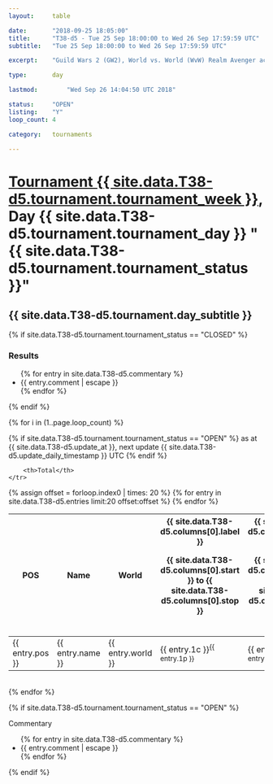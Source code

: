 ```yaml
---
layout: 	table

date: 		"2018-09-25 18:05:00"
title: 		"T38-d5 - Tue 25 Sep 18:00:00 to Wed 26 Sep 17:59:59 UTC"
subtitle: 	"Tue 25 Sep 18:00:00 to Wed 26 Sep 17:59:59 UTC"

excerpt:    "Guild Wars 2 (GW2), World vs. World (WvW) Realm Avenger achivement Tournament. \"Every Kill Counts\""

type:       day

lastmod: 		"Wed Sep 26 14:04:50 UTC 2018"

status:     "OPEN"
listing:    "Y"
loop_count: 4

category: 	tournaments

---
```

<div class="table_header">
    <h1><a href="{{ site.data.T38-d5.tournament.week_url }}">Tournament {{ site.data.T38-d5.tournament.tournament_week }}</a>, Day {{ site.data.T38-d5.tournament.tournament_day }} "{{ site.data.T38-d5.tournament.tournament_status }}"</h1>
    <h2>{{ site.data.T38-d5.tournament.day_subtitle }}</h2> 
</div>

{% if site.data.T38-d5.tournament.tournament_status == "CLOSED" %} 
<div class="commentary">
  <h3>Results</h3>
  <ul>
    {% for entry in site.data.T38-d5.commentary %}
    <li class="commentary_list">{{ entry.comment | escape }}</li>
    {% endfor %}
  </ul>
</div>
{% endif %}


{% for i in (1..page.loop_count) %}

{% if site.data.T38-d5.tournament.tournament_status == "OPEN" %} 
<span class="table_nextupdate">as at {{ site.data.T38-d5.update_at }}, next update {{ site.data.T38-d5.update_daily_timestamp }} UTC</span> 
{% endif %}

<table class="day_table">
  <colgroup>
    <col style="width:18px">
    <col style="width:55px">
    <col style="width:55px">
    <col style="width:12px">
    <col style="width:12px">
    <col style="width:12px">
    <col style="width:12px">
    <col style="width:12px">
    <col style="width:12px">
    <col style="width:12px">
    <col style="width:12px">
    <col style="width:12px">
    <col style="width:12px">
    <col style="width:12px">
    <col style="width:12px">
    <col style="width:12px">
    <col style="width:12px">
    <col style="width:12px">
    <col style="width:12px">
    <col style="width:12px">
    <col style="width:12px">
    <col style="width:12px">
    <col style="width:12px">
    <col style="width:12px">
    <col style="width:12px">
    <col style="width:12px">
    <col style="width:12px">
    <col style="width:18px">
  </colgroup>  
  <thead>
    <tr>
        <th>POS</th>
        <th class="AlignLeft">Name</th>
        <th class="AlignLeft">World</th>

<th><div class="label">{{ site.data.T38-d5.columns[0].label }}<p class="onhover">{{ site.data.T38-d5.columns[0].start }} to {{ site.data.T38-d5.columns[0].stop }}</p></div>​</th>
<th><div class="label">{{ site.data.T38-d5.columns[1].label }}<p class="onhover">{{ site.data.T38-d5.columns[1].start }} to {{ site.data.T38-d5.columns[1].stop }}</p></div>​</th>
<th><div class="label">{{ site.data.T38-d5.columns[2].label }}<p class="onhover">{{ site.data.T38-d5.columns[2].start }} to {{ site.data.T38-d5.columns[2].stop }}</p></div>​</th>
<th><div class="label">{{ site.data.T38-d5.columns[3].label }}<p class="onhover">{{ site.data.T38-d5.columns[3].start }} to {{ site.data.T38-d5.columns[3].stop }}</p></div>​</th>
<th><div class="label">{{ site.data.T38-d5.columns[4].label }}<p class="onhover">{{ site.data.T38-d5.columns[4].start }} to {{ site.data.T38-d5.columns[4].stop }}</p></div>​</th>
<th><div class="label">{{ site.data.T38-d5.columns[5].label }}<p class="onhover">{{ site.data.T38-d5.columns[5].start }} to {{ site.data.T38-d5.columns[5].stop }}</p></div>​</th>
<th><div class="label">{{ site.data.T38-d5.columns[6].label }}<p class="onhover">{{ site.data.T38-d5.columns[6].start }} to {{ site.data.T38-d5.columns[6].stop }}</p></div>​</th>
<th><div class="label">{{ site.data.T38-d5.columns[7].label }}<p class="onhover">{{ site.data.T38-d5.columns[7].start }} to {{ site.data.T38-d5.columns[7].stop }}</p></div>​</th>
<th><div class="label">{{ site.data.T38-d5.columns[8].label }}<p class="onhover">{{ site.data.T38-d5.columns[8].start }} to {{ site.data.T38-d5.columns[8].stop }}</p></div>​</th>
<th><div class="label">{{ site.data.T38-d5.columns[9].label }}<p class="onhover">{{ site.data.T38-d5.columns[9].start }} to {{ site.data.T38-d5.columns[9].stop }}</p></div>​</th>
<th><div class="label">{{ site.data.T38-d5.columns[10].label }}<p class="onhover">{{ site.data.T38-d5.columns[10].start }} to {{ site.data.T38-d5.columns[10].stop }}</p></div>​</th>

<th><div class="label">{{ site.data.T38-d5.columns[11].label }}<p class="onhover">{{ site.data.T38-d5.columns[11].start }} to {{ site.data.T38-d5.columns[11].stop }}</p></div>​</th>
<th><div class="label">{{ site.data.T38-d5.columns[12].label }}<p class="onhover">{{ site.data.T38-d5.columns[12].start }} to {{ site.data.T38-d5.columns[12].stop }}</p></div>​</th>
<th><div class="label">{{ site.data.T38-d5.columns[13].label }}<p class="onhover">{{ site.data.T38-d5.columns[13].start }} to {{ site.data.T38-d5.columns[13].stop }}</p></div>​</th>
<th><div class="label">{{ site.data.T38-d5.columns[14].label }}<p class="onhover">{{ site.data.T38-d5.columns[14].start }} to {{ site.data.T38-d5.columns[14].stop }}</p></div>​</th>
<th><div class="label">{{ site.data.T38-d5.columns[15].label }}<p class="onhover">{{ site.data.T38-d5.columns[15].start }} to {{ site.data.T38-d5.columns[15].stop }}</p></div>​</th>
<th><div class="label">{{ site.data.T38-d5.columns[16].label }}<p class="onhover">{{ site.data.T38-d5.columns[16].start }} to {{ site.data.T38-d5.columns[16].stop }}</p></div>​</th>
<th><div class="label">{{ site.data.T38-d5.columns[17].label }}<p class="onhover">{{ site.data.T38-d5.columns[17].start }} to {{ site.data.T38-d5.columns[17].stop }}</p></div>​</th>
<th><div class="label">{{ site.data.T38-d5.columns[18].label }}<p class="onhover">{{ site.data.T38-d5.columns[18].start }} to {{ site.data.T38-d5.columns[18].stop }}</p></div>​</th>
<th><div class="label">{{ site.data.T38-d5.columns[19].label }}<p class="onhover">{{ site.data.T38-d5.columns[19].start }} to {{ site.data.T38-d5.columns[19].stop }}</p></div>​</th>
<th><div class="label">{{ site.data.T38-d5.columns[20].label }}<p class="onhover">{{ site.data.T38-d5.columns[20].start }} to {{ site.data.T38-d5.columns[20].stop }}</p></div>​</th>

<th><div class="label">{{ site.data.T38-d5.columns[21].label }}<p class="onhover">{{ site.data.T38-d5.columns[21].start }} to {{ site.data.T38-d5.columns[21].stop }}</p></div>​</th>
<th><div class="label">{{ site.data.T38-d5.columns[22].label }}<p class="onhover">{{ site.data.T38-d5.columns[22].start }} to {{ site.data.T38-d5.columns[22].stop }}</p></div>​</th>
<th><div class="label">{{ site.data.T38-d5.columns[23].label }}<p class="onhover">{{ site.data.T38-d5.columns[23].start }} to {{ site.data.T38-d5.columns[23].stop }}</p></div>​</th>

        <th>Total</th>
    </tr>
  </thead>
  {% assign offset = forloop.index0 | times: 20 %}
<tbody>
{% for entry in site.data.T38-d5.entries limit:20 offset:offset %}
  <tr>
    <td class="pl{{ entry.pos }}">{{ entry.pos }}</td>
    <td class="AlignLeft">{{ entry.name }}</td>
    <td class="AlignLeft">{{ entry.world }}</td>
    <td class="pl{{ entry.1p }}">{{ entry.1c }}<sup>{{ entry.1p }}</sup></td>
    <td class="pl{{ entry.2p }}">{{ entry.2c }}<sup>{{ entry.2p }}</sup></td>
    <td class="pl{{ entry.3p }}">{{ entry.3c }}<sup>{{ entry.3p }}</sup></td>
    <td class="pl{{ entry.4p }}">{{ entry.4c }}<sup>{{ entry.4p }}</sup></td>
    <td class="pl{{ entry.5p }}">{{ entry.5c }}<sup>{{ entry.5p }}</sup></td>
    <td class="pl{{ entry.6p }}">{{ entry.6c }}<sup>{{ entry.6p }}</sup></td>
    <td class="pl{{ entry.7p }}">{{ entry.7c }}<sup>{{ entry.7p }}</sup></td>
    <td class="pl{{ entry.8p }}">{{ entry.8c }}<sup>{{ entry.8p }}</sup></td>
    <td class="pl{{ entry.9p }}">{{ entry.9c }}<sup>{{ entry.9p }}</sup></td>
    <td class="pl{{ entry.10p }}">{{ entry.10c }}<sup>{{ entry.10p }}</sup></td>
    <td class="pl{{ entry.11p }}">{{ entry.11c }}<sup>{{ entry.11p }}</sup></td>
    <td class="pl{{ entry.12p }}">{{ entry.12c }}<sup>{{ entry.12p }}</sup></td>
    <td class="pl{{ entry.13p }}">{{ entry.13c }}<sup>{{ entry.13p }}</sup></td>
    <td class="pl{{ entry.14p }}">{{ entry.14c }}<sup>{{ entry.14p }}</sup></td>
    <td class="pl{{ entry.15p }}">{{ entry.15c }}<sup>{{ entry.15p }}</sup></td>
    <td class="pl{{ entry.16p }}">{{ entry.16c }}<sup>{{ entry.16p }}</sup></td>
    <td class="pl{{ entry.17p }}">{{ entry.17c }}<sup>{{ entry.17p }}</sup></td>
    <td class="pl{{ entry.18p }}">{{ entry.18c }}<sup>{{ entry.18p }}</sup></td>
    <td class="pl{{ entry.19p }}">{{ entry.19c }}<sup>{{ entry.19p }}</sup></td>
    <td class="pl{{ entry.20p }}">{{ entry.20c }}<sup>{{ entry.20p }}</sup></td>
    <td class="pl{{ entry.21p }}">{{ entry.21c }}<sup>{{ entry.21p }}</sup></td>
    <td class="pl{{ entry.22p }}">{{ entry.22c }}<sup>{{ entry.22p }}</sup></td>
    <td class="pl{{ entry.23p }}">{{ entry.23c }}<sup>{{ entry.23p }}</sup></td>
    <td class="pl{{ entry.24p }}">{{ entry.24c }}<sup>{{ entry.24p }}</sup></td>
    <td>{{ entry.total }}</td>
  </tr>
{% endfor %}  
</tbody>
</table>
<div class="leaderboard"></div>
<br />
{% endfor %}

{% if site.data.T38-d5.tournament.tournament_status == "OPEN" %} 
<div class="commentary">
  <span class="commentary_title">Commentary</span>
  <ul>
    {% for entry in site.data.T38-d5.commentary %}
    <li class="commentary_list">{{ entry.comment | escape }}</li>
    {% endfor %}
  </ul>
</div>
{% endif %}


